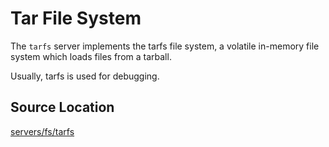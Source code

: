 # Tar File System
The `tarfs` server implements the tarfs file system, a volatile in-memory
file system which loads files from a tarball.

Usually, tarfs is used for debugging.

## Source Location
[servers/fs/tarfs](https://github.com/nuta/resea/tree/master/servers/fs/tarfs)
